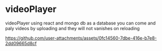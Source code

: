 # videoPlayer
videoPlayer using react and mongo db as a database you can come and paly videos by uploading and they will not vanishes on reloading



https://github.com/user-attachments/assets/0fc14560-7dbe-416e-b7e8-2dd09665d8cf

